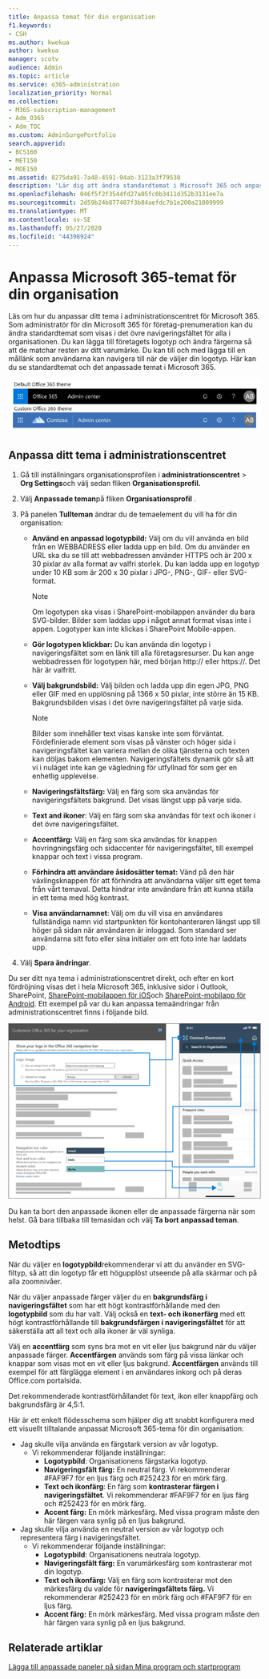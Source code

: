 ```yaml
---
title: Anpassa temat för din organisation
f1.keywords:
- CSH
ms.author: kwekua
author: kwekua
manager: scotv
audience: Admin
ms.topic: article
ms.service: o365-administration
localization_priority: Normal
ms.collection:
- M365-subscription-management
- Adm_O365
- Adm_TOC
ms.custom: AdminSurgePortfolio
search.appverid:
- BCS160
- MET150
- MOE150
ms.assetid: 8275da91-7a48-4591-94ab-3123a3f79530
description: 'Lär dig att ändra standardtemat i Microsoft 365 och anpassa det så att det matchar företagets logotyp eller färg. '
ms.openlocfilehash: 046f5f2f3544fd27a05fc0b3411d352b3131ee7a
ms.sourcegitcommit: 2d59b24b877487f3b84aefdc7b1e200a21009999
ms.translationtype: MT
ms.contentlocale: sv-SE
ms.lasthandoff: 05/27/2020
ms.locfileid: "44398924"
---
```

# <a name="customize-the-microsoft-365-theme-for-your-organization"></a>Anpassa Microsoft 365-temat för din organisation

Läs om hur du anpassar ditt tema i administrationscentret för Microsoft 365. Som administratör för din Microsoft 365 för företag-prenumeration kan du ändra standardtemat som visas i det övre navigeringsfältet för alla i organisationen. Du kan lägga till företagets logotyp och ändra färgerna så att de matchar resten av ditt varumärke. Du kan till och med lägga till en mållänk som användarna kan navigera till när de väljer din logotyp. Här kan du se standardtemat och det anpassade temat i Microsoft 365.
  
![Standardt Microsoft 365-tema och anpassat Microsoft 365-tema](../../media/e2cbc922-b424-4683-8c5c-fdbcbd0ce844.png)
  
## <a name="customize-your-theme-in-the-admin-center"></a>Anpassa ditt tema i administrationscentret

1. Gå till inställningars organisationsprofilen i **administrationscentret** \> **Org Settings**och välj sedan fliken **Organisationsprofil.**

2. Välj **Anpassade teman**på fliken **Organisationsprofil** .

3. På panelen **Tullteman** ändrar du de temaelement du vill ha för din organisation:
    
    - **Använd en anpassad logotypbild:** Välj om du vill använda en bild från en WEBBADRESS eller ladda upp en bild. Om du använder en URL ska du se till att webbadressen använder HTTPS och är 200 x 30 pixlar av alla format av valfri storlek. Du kan ladda upp en logotyp under 10 KB som är 200 x 30 pixlar i JPG-, PNG-, GIF- eller SVG-format.

      > [!NOTE]
      > Om logotypen ska visas i SharePoint-mobilappen använder du bara SVG-bilder. Bilder som laddas upp i något annat format visas inte i appen. Logotyper kan inte klickas i SharePoint Mobile-appen.

    - **Gör logotypen klickbar:** Du kan använda din logotyp i navigeringsfältet som en länk till alla företagsresurser. Du kan ange webbadressen för logotypen här, med början http:// eller https://. Det här är valfritt.

    - **Välj bakgrundsbild:** Välj bilden och ladda upp din egen JPG, PNG eller GIF med en upplösning på 1366 x 50 pixlar, inte större än 15 KB. Bakgrundsbilden visas i det övre navigeringsfältet på varje sida.

      > [!NOTE]
      > Bilder som innehåller text visas kanske inte som förväntat. Fördefinierade element som visas på vänster och höger sida i navigeringsfältet kan variera mellan de olika tjänsterna och texten kan döljas bakom elementen. Navigeringsfältets dynamik gör så att vi i nuläget inte kan ge vägledning för utfyllnad för som ger en enhetlig upplevelse. 

    - **Navigeringsfältsfärg:** Välj en färg som ska användas för navigeringsfältets bakgrund. Det visas längst upp på varje sida.

    - **Text and ikoner**: Välj en färg som ska användas för text och ikoner i det övre navigeringsfältet.

    - **Accentfärg:** Välj en färg som ska användas för knappen hovringningsfärg och sidaccenter för navigeringsfältet, till exempel knappar och text i vissa program.

     - **Förhindra att användare åsidosätter temat:** Vänd på den här växlingsknappen för att förhindra att användarna väljer sitt eget tema från vårt temaval. Detta hindrar inte användare från att kunna ställa in ett tema med hög kontrast.

    - **Visa användarnamnet**: Välj om du vill visa en användares fullständiga namn vid startpunkten för kontohanteraren längst upp till höger på sidan när användaren är inloggad. Som standard ser användarna sitt foto eller sina initialer om ett foto inte har laddats upp.
    
4. Välj **Spara ändringar**.
    
Du ser ditt nya tema i administrationscentret direkt, och efter en kort fördröjning visas det i hela Microsoft 365, inklusive sidor i Outlook, SharePoint, [SharePoint-mobilappen för iOS](https://support.office.com/article/SharePoint-mobile-app-for-iOS-339402ce-16bb-4c97-9475-0c5375ccef7a)och [SharePoint-mobilapp för Android](https://support.office.com/article/SharePoint-mobile-app-for-Android-d875654b-fb0a-4dbe-a17a-a676cf936284). Ett exempel på var du kan anpassa temaändringar från administrationscentret finns i följande bild.

![m365-admin-tenant-tema-konceptuell](../../media/m365-admin-tenant-theme-conceptual.png)

Du kan ta bort den anpassade ikonen eller de anpassade färgerna när som helst. Gå bara tillbaka till temasidan och välj **Ta bort anpassad teman**.
  
## <a name="best-practices"></a>Metodtips

När du väljer en **logotypbild**rekommenderar vi att du använder en SVG-filtyp, så att din logotyp får ett högupplöst utseende på alla skärmar och på alla zoomnivåer.

När du väljer anpassade färger väljer du en **bakgrundsfärg i navigeringsfältet** som har ett högt kontrastförhållande med den **logotypbild** som du har valt. Välj också en **text- och ikonerfärg** med ett högt kontrastförhållande till **bakgrundsfärgen i navigeringsfältet** för att säkerställa att all text och alla ikoner är väl synliga.

Välj en **accentfärg** som syns bra mot en vit eller ljus bakgrund när du väljer anpassade färger. **Accentfärgen** används som färg på vissa länkar och knappar som visas mot en vit eller ljus bakgrund. **Accentfärgen** används till exempel för att färglägga element i en användares inkorg och på deras Office.com portalsida. 
  
Det rekommenderade kontrastförhållandet för text, ikon eller knappfärg och bakgrundsfärg är 4,5:1.

Här är ett enkelt flödesschema som hjälper dig att snabbt konfigurera med ett visuellt tilltalande anpassat Microsoft 365-tema för din organisation:
  - Jag skulle vilja använda en färgstark version av vår logotyp.
    - Vi rekommenderar följande inställningar:
      - **Logotypbild**: Organisationens färgstarka logotyp.
      - **Navigeringsfält färg:** En neutral färg. Vi rekommenderar #FAF9F7 för en ljus färg och #252423 för en mörk färg.
      - **Text och ikonfärg**: En färg som **kontrasterar färgen i navigeringsfältet**. Vi rekommenderar #FAF9F7 för en ljus färg och #252423 för en mörk färg.
      - **Accent färg:** En mörk märkesfärg. Med vissa program måste den här färgen vara synlig på en ljus bakgrund.
  - Jag skulle vilja använda en neutral version av vår logotyp och representera färg i navigeringsfältet.
    - Vi rekommenderar följande inställningar:
      - **Logotypbild**: Organisationens neutrala logotyp.
      - **Navigeringsfält färg:** En varumärkesfärg som kontrasterar mot din logotyp.
      - **Text och ikonfärg:** Välj en färg som kontrasterar mot den märkesfärg du valde för **navigeringsfältets färg.** Vi rekommenderar #252423 för en mörk färg och #FAF9F7 för en ljus färg.
      - **Accent färg:** En mörk märkesfärg. Med vissa program måste den här färgen vara synlig på en ljus bakgrund.
  
## <a name="related-articles"></a>Relaterade artiklar

[Lägga till anpassade paneler på sidan Mina program och startprogram](../manage/customize-the-app-launcher.md)
  
  
